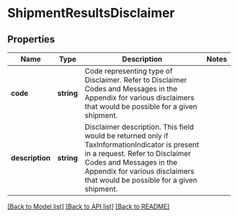 # ShipmentResultsDisclaimer

## Properties
Name | Type | Description | Notes
------------ | ------------- | ------------- | -------------
**code** | **string** | Code representing type of Disclaimer.   Refer to Disclaimer Codes and Messages in the Appendix for various disclaimers that would be possible for a given shipment. | 
**description** | **string** | Disclaimer description.   This field would be returned only if TaxInformationIndicator is present in a request.  Refer to Disclaimer Codes and Messages in the Appendix for various disclaimers that would be possible for a given shipment. | 

[[Back to Model list]](../../README.md#documentation-for-models) [[Back to API list]](../../README.md#documentation-for-api-endpoints) [[Back to README]](../../README.md)

